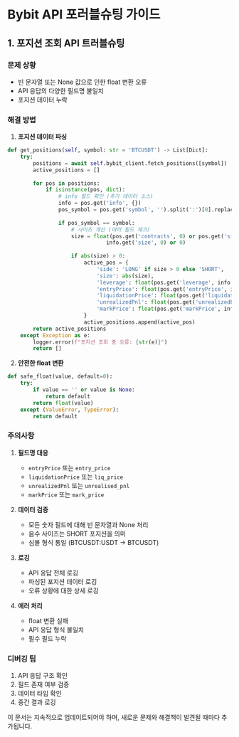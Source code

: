 # Bybit API 포러블슈팅 가이드

## 1. 포지션 조회 API 트러블슈팅

### 문제 상황
- 빈 문자열 또는 None 값으로 인한 float 변환 오류
- API 응답의 다양한 필드명 불일치
- 포지션 데이터 누락

### 해결 방법

1. **포지션 데이터 파싱**
```python
def get_positions(self, symbol: str = 'BTCUSDT') -> List[Dict]:
    try:
        positions = await self.bybit_client.fetch_positions([symbol])
        active_positions = []
        
        for pos in positions:
            if isinstance(pos, dict):
                # info 필드 확인 (추가 데이터 소스)
                info = pos.get('info', {})
                pos_symbol = pos.get('symbol', '').split(':')[0].replace('/', '')
                
                if pos_symbol == symbol:
                    # 사이즈 계산 (여러 필드 체크)
                    size = float(pos.get('contracts', 0) or pos.get('size', 0) or 
                               info.get('size', 0) or 0)
                    
                    if abs(size) > 0:
                        active_pos = {
                            'side': 'LONG' if size > 0 else 'SHORT',
                            'size': abs(size),
                            'leverage': float(pos.get('leverage', info.get('leverage', 1))),
                            'entryPrice': float(pos.get('entryPrice', info.get('entry_price', 0)) or 0),
                            'liquidationPrice': float(pos.get('liquidationPrice', info.get('liq_price', 0)) or 0),
                            'unrealizedPnl': float(pos.get('unrealizedPnl', info.get('unrealised_pnl', 0)) or 0),
                            'markPrice': float(pos.get('markPrice', info.get('mark_price', 0)) or 0)
                        }
                        active_positions.append(active_pos)
        return active_positions
    except Exception as e:
        logger.error(f"포지션 조회 중 오류: {str(e)}")
        return []
```

2. **안전한 float 변환**
```python
def safe_float(value, default=0):
    try:
        if value == '' or value is None:
            return default
        return float(value)
    except (ValueError, TypeError):
        return default
```

### 주의사항

1. **필드명 대응**
   - `entryPrice` 또는 `entry_price`
   - `liquidationPrice` 또는 `liq_price`
   - `unrealizedPnl` 또는 `unrealised_pnl`
   - `markPrice` 또는 `mark_price`

2. **데이터 검증**
   - 모든 숫자 필드에 대해 빈 문자열과 None 처리
   - 음수 사이즈는 SHORT 포지션을 의미
   - 심볼 형식 통일 (BTCUSDT:USDT -> BTCUSDT)

3. **로깅**
   - API 응답 전체 로깅
   - 파싱된 포지션 데이터 로깅
   - 오류 상황에 대한 상세 로깅

4. **에러 처리**
   - float 변환 실패
   - API 응답 형식 불일치
   - 필수 필드 누락

### 디버깅 팁
1. API 응답 구조 확인
2. 필드 존재 여부 검증
3. 데이터 타입 확인
4. 중간 결과 로깅

이 문서는 지속적으로 업데이트되어야 하며, 새로운 문제와 해결책이 발견될 때마다 추가됩니다.